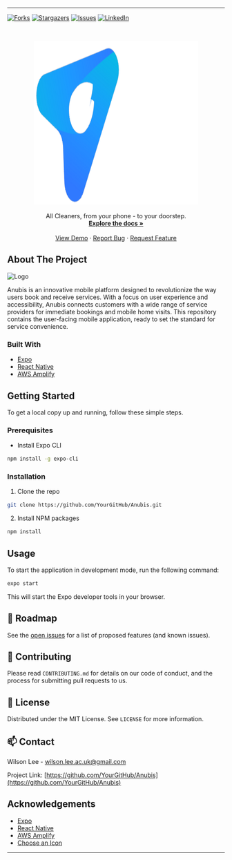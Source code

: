 
---
[![Forks][forks-shield]][forks-url]
[![Stargazers][stars-shield]][stars-url]
[![Issues][issues-shield]][issues-url]
[![LinkedIn][linkedin-shield]][linkedin-url]

<br />
<p align="center">
  <a href="https://github.com/YourGitHub/Anubis">
    <img src="./assets/nubis logo.png" alt="Logo" width="380" height="380">
  </a>
  
  <p align="center">
    All Cleaners, from your phone - to your doorstep. 
    <br />
    <a href="https://github.com/YourGitHub/Anubis"><strong>Explore the docs »</strong></a>
    <br />
    <br />
    <a href="https://github.com/YourGitHub/Anubis">View Demo</a>
    ·
    <a href="https://github.com/YourGitHub/Anubis/issues">Report Bug</a>
    ·
    <a href="https://github.com/YourGitHub/Anubis/issues">Request Feature</a>
  </p>
</p>

## About The Project

<img src="./assets/nubis banner.gif" alt="Logo" width="1040" height="540">

Anubis is an innovative mobile platform designed to revolutionize the way users book and receive services. With a focus on user experience and accessibility, Anubis connects customers with a wide range of service providers for immediate bookings and mobile home visits. This repository contains the user-facing mobile application, ready to set the standard for service convenience.

### Built With
* [Expo](https://expo.dev/)
* [React Native](https://reactnative.dev/)
* [AWS Amplify](https://aws.amazon.com/amplify/)

## Getting Started

To get a local copy up and running, follow these simple steps.

### Prerequisites
* Install Expo CLI
```sh
npm install -g expo-cli
```

### Installation

1. Clone the repo
```sh
git clone https://github.com/YourGitHub/Anubis.git
```
2. Install NPM packages
```sh
npm install
```

## Usage

To start the application in development mode, run the following command:

```sh
expo start
```

This will start the Expo developer tools in your browser.

## 🚧 Roadmap

See the [open issues](https://github.com/YourGitHub/Anubis/issues) for a list of proposed features (and known issues).

## 🤝 Contributing

Please read `CONTRIBUTING.md` for details on our code of conduct, and the process for submitting pull requests to us.

## 📝 License

Distributed under the MIT License. See `LICENSE` for more information.

## 📫 Contact

Wilson Lee - wilson.lee.ac.uk@gmail.com

Project Link: [https://github.com/YourGitHub/Anubis](https://github.com/YourGitHub/Anubis)

## Acknowledgements
* [Expo](https://expo.dev/)
* [React Native](https://reactnative.dev/)
* [AWS Amplify](https://aws.amazon.com/amplify/)
* [Choose an Icon](https://feathericons.com)

<!-- MARKDOWN LINKS & IMAGES -->
[forks-shield]: https://img.shields.io/github/forks/YourGitHub/Anubis?style=for-the-badge
[forks-url]: https://github.com/YourGitHub/Anubis/network/members
[stars-shield]: https://img.shields.io/github/stars/YourGitHub/Anubis?style=for-the-badge
[stars-url]: https://github.com/YourGitHub/Anubis/stargazers
[issues-shield]: https://img.shields.io/github/issues/YourGitHub/Anubis?style=for-the-badge
[issues-url]: https://github.com/YourGitHub/Anubis/issues
[linkedin-shield]: https://img.shields.io/badge/-LinkedIn-black.svg?style=for-the-badge&logo=linkedin&colorB=555
[linkedin-url]: https://linkedin.com/in/yourname
[product-screenshot]: images/screenshot.png

---
